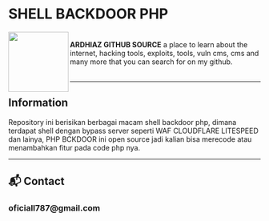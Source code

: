 <h1>SHELL BACKDOOR PHP</h1>
<img align="left" width="120" height="120" src="https://i.ibb.co/hWRd9g5/hacker-icon-on-white-background-vector-27223273-1.jpg">
<br>
<b>ARDHIAZ GITHUB SOURCE</b> a place to learn about the internet, hacking tools, exploits, tools, vuln cms, cms and many more that you can search for on my github.
 <br>
<br>
<hr> 
 <h2> Information </h2>
 Repository ini berisikan berbagai macam shell backdoor php, dimana terdapat shell dengan bypass server seperti WAF CLOUDFLARE LITESPEED dan lainya, PHP BCKDOOR ini open source jadi kalian bisa merecode atau menambahkan fitur pada code php nya.
 
<hr>

<h2>📬 Contact</h2>
<h3> oficiall787@gmail.com </h3><br>
